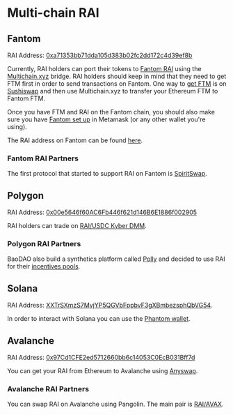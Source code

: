 # Multi-chain RAI

## Fantom

RAI Address: [0xa71353bb71dda105d383b02fc2dd172c4d39ef8b](https://ftmscan.com/address/0xa71353bb71dda105d383b02fc2dd172c4d39ef8b)

Currently, RAI holders can port their tokens to [Fantom RAI](https://ftmscan.com/token/0xa71353bb71dda105d383b02fc2dd172c4d39ef8b) using the [Multichain.xyz](https://multichain.xyz/) bridge. RAI holders should keep in mind that they need to get FTM first in order to send transactions on Fantom. One way to [get FTM](https://fantom.foundation/where-to-buy-ftm/) is on [Sushiswap](https://app.sushi.com/swap) and then use Multichain.xyz to transfer your Ethereum FTM to Fantom FTM.

Once you have FTM and RAI on the Fantom chain, you should also make sure you have [Fantom set up](https://docs.fantom.foundation/tutorials/set-up-metamask) in Metamask \(or any other wallet you're using\).

The RAI address on Fantom can be found [here](https://ftmscan.com/token/0xa71353bb71dda105d383b02fc2dd172c4d39ef8b).

### Fantom RAI Partners

The first protocol that started to support RAI on Fantom is [SpiritSwap](https://app.spiritswap.finance/#/).

## Polygon

RAI Address: [0x00e5646f60AC6Fb446f621d146B6E1886f002905](https://polygonscan.com/address/0x00e5646f60ac6fb446f621d146b6e1886f002905)  
  
RAI holders can trade on [RAI/USDC Kyber DMM](https://polygon-info.dmm.exchange/pair/0x00e5646f60ac6fb446f621d146b6e1886f002905_0x2791bca1f2de4661ed88a30c99a7a9449aa84174). 

### Polygon RAI Partners

BaoDAO also build a synthetics platform called [Polly](https://pollyfinance.com/?ref=null) and decided to use RAI for their [incentives pools](https://gov.bao.finance/t/accelerated-polly-tokenomics-proposal/813).

## Solana

RAI Address: [XXTrSXmzS7MvjYP5QGVbFppbvF3gXBmbezsphQbVG54](https://explorer.solana.com/address/XXTrSXmzS7MvjYP5QGVbFppbvF3gXBmbezsphQbVG54).

In order to interact with Solana you can use the [Phantom wallet](https://phantom.app/). 

## Avalanche

RAI Address: [0x97Cd1CFE2ed5712660bb6c14053C0EcB031Bff7d](https://cchain.explorer.avax.network/address/0x97Cd1CFE2ed5712660bb6c14053C0EcB031Bff7d/transactions)

You can get your RAI from Ethereum to Avalanche using [Anyswap](https://anyswap.exchange/#/bridge?bridgetoken=0x97cd1cfe2ed5712660bb6c14053c0ecb031bff7d&network=43114).

### Avalanche RAI Partners

You can swap RAI on Avalanche using Pangolin. The main pair is [RAI/AVAX](https://info.pangolin.exchange/#/pair/0xd89dd8dcef91bee0a46d57681473b5ce824d3adf).

